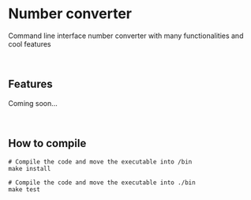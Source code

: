 # Number converter

Command line interface number converter with many functionalities and cool features

<br />

## Features
Coming soon...

<br />

## How to compile

```shell
# Compile the code and move the executable into /bin
make install

# Compile the code and move the executable into ./bin
make test

```

<br />
